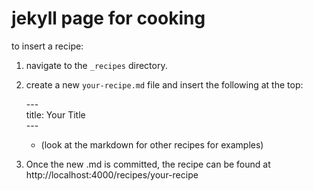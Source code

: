 # jekyll page for cooking

to insert a recipe:
  
  1.  navigate to the `_recipes` directory. 
  2.  create a new `your-recipe.md` file and insert the following at the top: 
  
       \---   
       title: Your Title  
       \---

        * (look at the markdown for other recipes for examples)

   3. Once the new .md is committed, the recipe can be found at http://localhost:4000/recipes/your-recipe 

